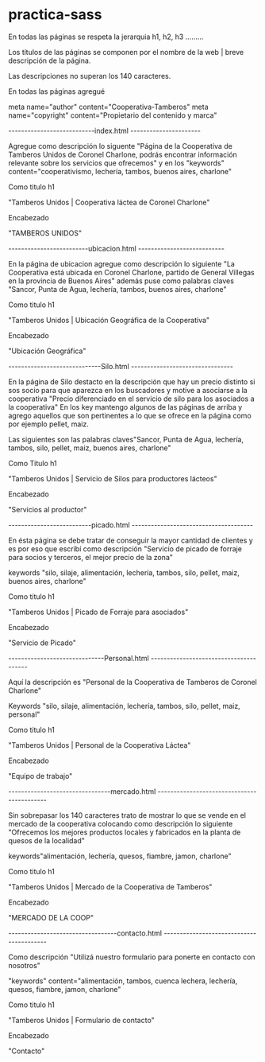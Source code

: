 # practica-sass

En todas las páginas se respeta la jerarquia h1, h2, h3 .........

Los títulos de las páginas se componen por el nombre de la web | breve descripción de la página.

Las descripciones no superan los 140 caracteres.

En todas las páginas agregué

meta name="author" content="Cooperativa-Tamberos"
meta name="copyright" content="Propietario del contenido y marca"

---------------------------index.html ----------------------

 Agregue como descripción lo siguente "Página de la Cooperativa de Tamberos Unidos de Coronel Charlone, podrás encontrar información relevante sobre los servicios que ofrecemos"
 y en los "keywords" content="cooperativismo, lechería, tambos, buenos aires, charlone"
 
  
  Como titulo h1

  "Tamberos Unidos | Cooperativa láctea de Coronel Charlone"
  
  Encabezado

  "TAMBEROS UNIDOS"
  
  

-------------------------ubicacion.html ---------------------------

En la página de ubicacion agregue como descripción lo siguiente "La Cooperativa está ubicada en Coronel Charlone, partido de General Villegas en la provincia de Buenos Aires" además puse como palabras claves "Sancor, Punta de Agua, lechería, tambos, buenos aires, charlone"


Como titulo h1

"Tamberos Unidos | Ubicación Geográfica de la Cooperativa"

Encabezado

"Ubicación Geográfica"

-----------------------------Silo.html --------------------------------

En la página de Silo destacto en la descripción que hay un precio distinto si sos socio para que aparezca en los buscadores y motive a asociarse a la cooperativa "Precio diferenciado en el servicio de silo para los asociados a la cooperativa" 
En los key mantengo algunos de las páginas de arriba y agrego aquellos que son pertinentes a lo que se ofrece en la página como por ejemplo pellet, maiz.

Las siguientes son las palabras claves"Sancor, Punta de Agua, lechería, tambos, silo, pellet, maiz, buenos aires, charlone"

Como Titulo h1

"Tamberos Unidos | Servicio de Silos para productores lácteos"

Encabezado

"Servicios al productor"

--------------------------picado.html --------------------------------------

En ésta página se debe tratar de conseguir la mayor cantidad de clientes y es por eso que escribí como descripción "Servicio de picado de forraje para socios y terceros, el mejor precio de la zona" 

keywords "silo, silaje, alimentación, lechería, tambos, silo, pellet, maiz, buenos aires, charlone"

Como titulo h1

"Tamberos Unidos | Picado de Forraje para asociados"

Encabezado

"Servicio de Picado"

------------------------------Personal.html ---------------------------------------

Aquí la descripción es "Personal de la Cooperativa de Tamberos de Coronel Charlone" 

Keywords "silo, silaje, alimentación, lechería, tambos, silo, pellet, maiz, personal"

Como titulo h1

"Tamberos Unidos | Personal de la Cooperativa Láctea"

Encabezado 

"Equipo de trabajo"

--------------------------------mercado.html -------------------------------------------

Sin sobrepasar los 140 caracteres trato de mostrar lo que se vende en el mercado de la cooperativa colocando como descripción lo siguiente "Ofrecemos los mejores productos locales y fabricados en la planta de quesos de la localidad" 

keywords"alimentación, lechería, quesos, fiambre, jamon, charlone"

Como titulo h1

"Tamberos Unidos | Mercado de la Cooperativa de Tamberos"

Encabezado

"MERCADO DE LA COOP"

----------------------------------contacto.html -----------------------------------------

Como descripción "Utilizá nuestro formulario para ponerte en contacto con nosotros" 

"keywords" content="alimentación, tambos, cuenca lechera, lechería, quesos, fiambre, jamon, charlone"

Como titulo h1

"Tamberos Unidos | Formulario de contacto"

Encabezado

"Contacto"



